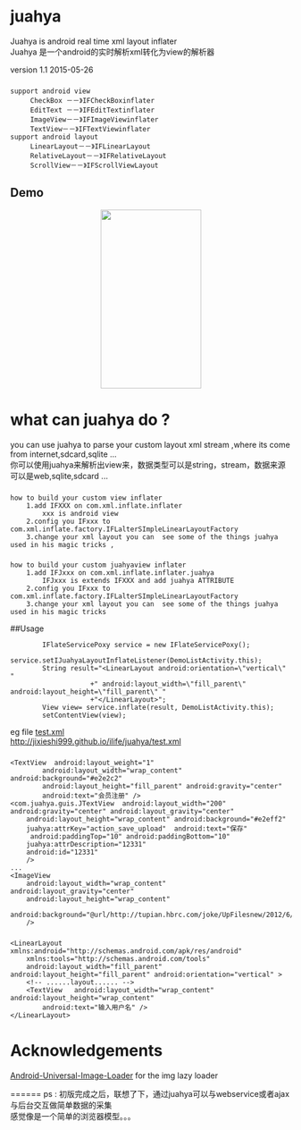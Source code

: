 juahya
======

Juahya is android real time xml layout inflater<br />
Juahya 是一个android的实时解析xml转化为view的解析器<br />

version 1.1 2015-05-26
###     
    support android view
         CheckBox －－》IFCheckBoxinflater
         EditText －－》IFEditTextinflater
         ImageView－－》IFImageViewinflater
         TextView－－》IFTextViewinflater
    support android layout   
         LinearLayout－－》IFLinearLayout
         RelativeLayout－－》IFRelativeLayout
         ScrollView－－》IFScrollViewLayout


## Demo
<p align="center" >
<img src="http://jixieshi999.github.io/ilife/images/juahyademo.gif" width="180" height="320"/>
</p>

what can juahya do ?
======
you can use juahya to parse  your custom layout xml stream ,where its come from internet,sdcard,sqlite ...<br />
你可以使用juahya来解析出view来，数据类型可以是string，stream，数据来源可以是web,sqlite,sdcard ...<br />
###
    how to build your custom view inflater
        1.add IFXXX on com.xml.inflate.inflater
            xxx is android view
        2.config you IFxxx to com.xml.inflate.factory.IFLalterSImpleLinearLayoutFactory
        3.change your xml layout you can  see some of the things juahya used in his magic tricks ,

###
    how to build your custom juahyaview inflater
        1.add IFJxxx on com.xml.inflate.inflater.juahya
            IFJxxx is extends IFXXX and add juahya ATTRIBUTE
        2.config you IFxxx to com.xml.inflate.factory.IFLalterSImpleLinearLayoutFactory
        3.change your xml layout you can  see some of the things juahya used in his magic tricks
        
##Usage

```
		IFlateServicePoxy service = new IFlateServicePoxy();
		service.setIJuahyaLayoutInflateListener(DemoListActivity.this);
		String result="<LinearLayout android:orientation=\"vertical\" "
					+" android:layout_width=\"fill_parent\" android:layout_height=\"fill_parent\" "
					+"</LinearLayout>";
		View view= service.inflate(result, DemoListActivity.this);
		setContentView(view);
```		
eg file [test.xml](jixieshi999.github.io/ilife/juahya/test.xml)
<br>http://jixieshi999.github.io/ilife/juahya/test.xml
###
    <TextView  android:layout_weight="1"
            android:layout_width="wrap_content" android:background="#e2e2c2"
            android:layout_height="fill_parent" android:gravity="center" 
            android:text="会员注册" />
    <com.juahya.guis.JTextView  android:layout_width="200" android:gravity="center" android:layout_gravity="center"
        android:layout_height="wrap_content" android:background="#e2eff2"
        juahya:attrKey="action_save_upload"  android:text="保存"
         android:paddingTop="10" android:paddingBottom="10" 
        juahya:attrDescription="12331" 
        android:id="12331" 
        />
    ...
    <ImageView 
        android:layout_width="wrap_content"  android:layout_gravity="center"
        android:layout_height="wrap_content"  
        android:background="@url/http://tupian.hbrc.com/joke/UpFilesnew/2012/6/23/201262303147971.jpg"
        />
###
    <LinearLayout xmlns:android="http://schemas.android.com/apk/res/android"
        xmlns:tools="http://schemas.android.com/tools"
        android:layout_width="fill_parent" android:layout_height="fill_parent" android:orientation="vertical" >
        <!-- ......layout...... -->
        <TextView   android:layout_width="wrap_content"  android:layout_height="wrap_content"  
            android:text="输入用户名" />
    </LinearLayout>
Acknowledgements
======

[Android-Universal-Image-Loader](https://github.com/nostra13/Android-Universal-Image-Loader) for the img lazy loader<br />


======
ps :
初版完成之后，联想了下，通过juahya可以与webservice或者ajax与后台交互做简单数据的采集<br/>
感觉像是一个简单的浏览器模型。。。

